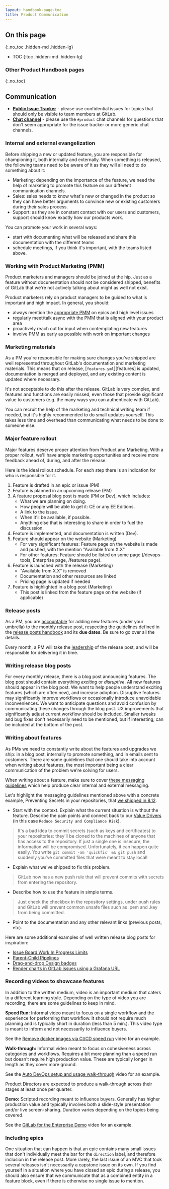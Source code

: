 ```yaml
---
layout: handbook-page-toc
title: Product Communication
---
```


## On this page
{:.no_toc .hidden-md .hidden-lg}

- TOC
{:toc .hidden-md .hidden-lg}

### Other Product Handbook pages
{:.no_toc} 

## Communication

- [**Public Issue Tracker**](https://gitlab.com/gitlab-org/gitlab/issues) - please use
confidential issues for topics that should only be visible to team members at GitLab.
- [**Chat channel**](https://gitlab.slack.com/archives/product) - please use the
`#product` chat channels for questions that don't seem appropriate for the
issue tracker or more generic chat channels.

### Internal and external evangelization

Before shipping a new or updated feature, you are responsible for championing
it, both internally and externally. When something is released, the
following teams need to be aware of it as they will all need to do something
about it:

* Marketing: depending on the importance of the feature, we need the help of
marketing to promote this feature on our different communication channels.
* Sales: sales needs to know what's new or changed in the product so they can
have better arguments to convince new or existing customers during their sales
process.
* Support: as they are in constant contact with our users and customers,
support should know exactly how our products work.

You can promote your work in several ways:

* start with documenting what will be released and share this documentation with
the different teams
* schedule meetings, if you think it's important, with the teams listed above.

### Working with Product Marketing (PMM)

Product marketers and managers should be joined at the hip. Just as a feature without documentation
should not be considered shipped, benefits of GitLab that we're not actively talking about might
as well not exist.

Product marketers rely on product managers to be guided to what is important and high impact.
In general, you should:

- always mention the [appropriate PMM](/handbook/product/categories) on epics and high level issues
- regularly meet/talk async with the PMM that is aligned with your product area
- proactively reach out for input when contemplating new features
- involve PMM as early as possible with work on important changes

### Marketing materials

As a PM you're responsible for making sure changes you've shipped are well represented
throughout GitLab's documentation and marketing materials. This means that on
release, [`features.yml`][features] is updated, documentation is merged and deployed, and
any existing content is updated where necessary.

It's not acceptable to do this after the release. GitLab is very complex, and features
and functions are easily missed, even those that provide significant value to customers
(e.g. the many ways you can authenticate with GitLab).

You can recruit the help of the marketing and technical writing team if needed,
but it's highly recommended to do small updates yourself. This takes less time
and overhead than communicating what needs to be done to someone else.

### Major feature rollout

Major features deserve proper attention from Product and Marketing. With a
proper rollout, we'll have ample marketing opportunities and receive more
feedback ahead of, during, and after the release.

Here is the ideal rollout schedule. For each step there is an indication for
who is responsible for it.

1. Feature is drafted in an epic or issue (PM)
1. Feature is planned in an upcoming release (PM)
1. A feature proposal blog post is made (PM or Dev), which includes:
	* What we are planning on doing.
	* How people will be able to get it: CE or any EE Editions.
	* A link to the issue.
	* When it'll be available, if possible.
	* Anything else that is interesting to share in order to fuel the discussion.
1. Feature is implemented, and documentation is written (Dev).
1. Feature should appear on the website (Marketing)
	* For very significant features: Feature page on the website is made and
      pushed, with the mention "Available from X.X"
	* For other features: Feature should be listed on some page (/devops-tools,
      Enterprise page, /features page).
1. Feature is launched with the release (Marketing)
	* "Available from X.X" is removed
	* Documentation and other resources are linked
	* Pricing page is updated if needed
1. Feature is highlighted in a blog post (Marketing)
	* This post is linked from the feature page on the website (if applicable)

### Release posts

As a PM, you are [accountable](/handbook/marketing/blog/release-posts/#general-contributions)
for adding new features (under your umbrella) to the monthly release post, respecting the
guidelines defined in the
[release posts handbook](/handbook/marketing/blog/release-posts/) and its **due dates**.
Be sure to go over all the details.

Every month, a PM will take the
[leadership](/handbook/marketing/blog/release-posts/#authorship)
of the release post, and will be responsible for delivering it in time.

### Writing release blog posts

For every monthly release, there is a blog post announcing features.
The blog post should contain everything _exciting_ or _disruptive_.
All new features should appear in the blog post.
We want to help people understand exciting features (which are often new), and increase adoption.
Disruptive features may significantly improve workflows or occasionally introduce unavoidable inconveniences.
We want to anticipate questions and avoid confusion by communicating these changes through the blog post.
UX improvements that significantly adjust current workflow should be included.
Smaller tweaks and bug fixes don't necessarily need to be mentioned, but if interesting, can be included at the bottom of the post.

### Writing about features

As PMs we need to constantly write about the features and upgrades we ship: in a blog post,
internally to promote something, and in emails sent to customers. There are some
guidelines that one should take into account when writing about features, 
the most important being a clear communication of the problem we're solving for users.

When writing about a feature, make sure to cover [these messaging guidelines](https://about.gitlab.com/handbook/marketing/blog/release-posts/#messaging-review) 
which help produce clear internal and external
messaging.

Let's highlight the messaging guidelines mentioned above with a concrete example, Preventing Secrets in your repositories,
 that [we shipped in 8.12](/blog/2016/09/22/gitlab-8-12-released/#preventing-secrets-in-your-repositories-ee).

* Start with the context. Explain what the current situation is without the
  feature. Describe the pain points and connect back to our [Value Drivers](/handbook/marketing/#go-to-market-value-drivers-and-customer-use-cases) (in this case `Reduce Security and Compliance Risk`).

> It's a bad idea to commit secrets (such as keys and certificates) to your
repositories: they'll be cloned to the machines of anyone that has access to the
repository. If just a single one is insecure, the information will be
compromised. Unfortunately, it can happen quite easily. You write
`git commit -am 'quickfix' && git push` and suddenly you've committed files that
were meant to stay local!

* Explain what we've shipped to fix this problem.

> GitLab now has a new push rule that will prevent commits with secrets from entering the repository.

* Describe how to use the feature in simple terms.

> Just check the checkbox in the repository settings, under push rules and
GitLab will prevent common unsafe files such as .pem and .key from being committed.

* Point to the documentation and any other relevant links (previous posts, etc).

Here are some additional examples of well written release blog posts for inspiration: 

- [Issue Board Work In Progress Limits](https://about.gitlab.com/releases/2020/02/22/gitlab-12-8-released/#issue-board-work-in-progress-limits)
- [Parent-Child Pipelines](https://about.gitlab.com/releases/2020/01/22/gitlab-12-7-released/#parent-child-pipelines)
- [Drag-and-drop Design badges](https://about.gitlab.com/releases/2020/02/22/gitlab-12-8-released/#drag-and-drop-design-badges)
- [Render charts in GitLab issues using a Grafana URL](https://about.gitlab.com/releases/2019/11/22/gitlab-12-5-released/)

### Recording videos to showcase features

In addition to the written medium, video is an important medium that caters to a different learning style.
Depending on the type of video you are recording, there are some guidelines to keep in mind.

**Speed Run:** Informal video meant to focus on a single workflow and the experience for performing that workflow.
It should not require much planning and is typically short in duration (less than 5 min.). This video type is meant
to inform and not necessarily to influence buyers.

See the [Remove docker images via CI/CD speed run](https://youtu.be/jDlFCrH9H7g) video for an example.

**Walk-through:** Informal video meant to focus on cohesiveness across categories and workflows. Requires a bit more
planning than a speed run but doesn't require high production value. These are typically longer in length as they cover
more ground.

See the [Auto DevOps setup and usage walk-through](https://youtu.be/V4NX2j2HQAs) video for an example.

Product Directors are expected to produce a walk-through across their stages at least once per quarter.

**Demo:** Scripted recording meant to influence buyers. Generally has higher production value and typically involves
both a slide-style presentation and/or live screen-sharing. Duration varies depending on the topics being covered.

See the [GitLab for the Enterprise Demo](https://youtu.be/aIYLxMXQiLI) video for an example.

### Including epics

One situation that can happen is that an epic contains many small issues that don't individually
meet the bar for the `direction` label, and therefore inclusion in the release post. More rarely, the last
issue of an MVC that took several releases isn't necessarily a capstone issue on its own. If you find yourself
in a situation where you have closed an epic during a release, you should also ensure that we communicate that
as a combined entity in a feature block, even if there is otherwise no single issue to mention.
